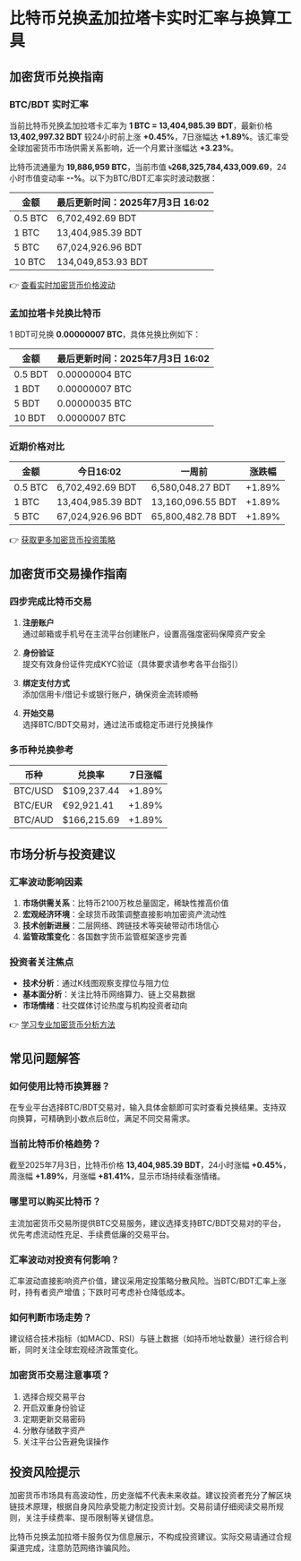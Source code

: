 # 比特币兑换孟加拉塔卡实时汇率与换算工具

## 加密货币兑换指南

### BTC/BDT 实时汇率
当前比特币兑换孟加拉塔卡汇率为 **1 BTC = 13,404,985.39 BDT**，最新价格 **13,402,997.32 BDT** 较24小时前上涨 **+0.45%**，7日涨幅达 **+1.89%**。该汇率受全球加密货币市场供需关系影响，近一个月累计涨幅达 **+3.23%**。

比特币流通量为 **19,886,959 BTC**，当前市值 **৳268,325,784,433,009.69**，24小时市值变动率 **--%**。以下为BTC/BDT汇率实时波动数据：

| 金额 | 最后更新时间：2025年7月3日 16:02 |
| --- | --- |
| 0.5 BTC | 6,702,492.69 BDT |
| 1 BTC | 13,404,985.39 BDT |
| 5 BTC | 67,024,926.96 BDT |
| 10 BTC | 134,049,853.93 BDT |

👉 [查看实时加密货币价格波动](https://bit.ly/okx_welcome)

### 孟加拉塔卡兑换比特币
1 BDT可兑换 **0.00000007 BTC**，具体兑换比例如下：

| 金额 | 最后更新时间：2025年7月3日 16:02 |
| --- | --- |
| 0.5 BDT | 0.00000004 BTC |
| 1 BDT | 0.00000007 BTC |
| 5 BDT | 0.00000035 BTC |
| 10 BDT | 0.0000007 BTC |

### 近期价格对比
| 金额 | 今日16:02 | 一周前 | 涨跌幅 |
| --- | --- | --- | --- |
| 0.5 BTC | 6,702,492.69 BDT | 6,580,048.27 BDT | +1.89% |
| 1 BTC | 13,404,985.39 BDT | 13,160,096.55 BDT | +1.89% |
| 5 BTC | 67,024,926.96 BDT | 65,800,482.78 BDT | +1.89% |

👉 [获取更多加密货币投资策略](https://bit.ly/okx_welcome)

## 加密货币交易操作指南

### 四步完成比特币交易
1. **注册账户**  
   通过邮箱或手机号在主流平台创建账户，设置高强度密码保障资产安全

2. **身份验证**  
   提交有效身份证件完成KYC验证（具体要求请参考各平台指引）

3. **绑定支付方式**  
   添加信用卡/借记卡或银行账户，确保资金流转顺畅

4. **开始交易**  
   选择BTC/BDT交易对，通过法币或稳定币进行兑换操作

### 多币种兑换参考
| 币种 | 兑换率 | 7日涨幅 |
| --- | --- | --- |
| BTC/USD | $109,237.44 | +1.89% |
| BTC/EUR | €92,921.41 | +1.89% |
| BTC/AUD | $166,215.69 | +1.89% |

## 市场分析与投资建议

### 汇率波动影响因素
1. **市场供需关系**：比特币2100万枚总量固定，稀缺性推高价值
2. **宏观经济环境**：全球货币政策调整直接影响加密资产流动性
3. **技术创新进展**：二层网络、跨链技术等突破带动市场信心
4. **监管政策变化**：各国数字货币监管框架逐步完善

### 投资者关注焦点
- **技术分析**：通过K线图观察支撑位与阻力位
- **基本面分析**：关注比特币网络算力、链上交易数据
- **市场情绪**：社交媒体讨论热度与机构投资者动向

👉 [学习专业加密货币分析方法](https://bit.ly/okx_welcome)

## 常见问题解答

### 如何使用比特币换算器？
在专业平台选择BTC/BDT交易对，输入具体金额即可实时查看兑换结果。支持双向换算，可精确到小数点后8位，满足不同交易需求。

### 当前比特币价格趋势？
截至2025年7月3日，比特币价格 **13,404,985.39 BDT**，24小时涨幅 **+0.45%**，周涨幅 **+1.89%**，月涨幅 **+81.41%**，显示市场持续看涨情绪。

### 哪里可以购买比特币？
主流加密货币交易所提供BTC交易服务，建议选择支持BTC/BDT交易对的平台，优先考虑流动性充足、手续费低廉的交易平台。

### 汇率波动对投资有何影响？
汇率波动直接影响资产价值，建议采用定投策略分散风险。当BTC/BDT汇率上涨时，持有者资产增值；下跌时可考虑补仓降低成本。

### 如何判断市场走势？
建议结合技术指标（如MACD、RSI）与链上数据（如持币地址数量）进行综合判断，同时关注全球宏观经济政策变化。

### 加密货币交易注意事项？
1. 选择合规交易平台
2. 开启双重身份验证
3. 定期更新交易密码
4. 分散存储数字资产
5. 关注平台公告避免误操作

## 投资风险提示
加密货币市场具有高波动性，历史涨幅不代表未来收益。建议投资者充分了解区块链技术原理，根据自身风险承受能力制定投资计划。交易前请仔细阅读交易所规则，关注手续费率、提币限制等关键信息。

比特币兑换孟加拉塔卡服务仅为信息展示，不构成投资建议。实际交易请通过合规渠道完成，注意防范网络诈骗风险。